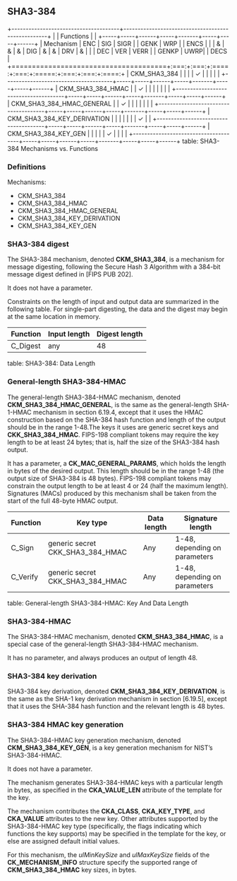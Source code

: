 ## SHA3-384

+--------------------------------------+---------------------------------------------------+
|                                      | Functions                                         |
|                                      +-----+-----+------+-----+-------+-----+-----+------+
| Mechanism                            | ENC | SIG | SIGR |     | GENK  | WRP |     | ENCS |
|                                      |  &  |  &  |  &   | DIG |   &   |  &  | DRV |  &   |
|                                      | DEC | VER | VERR |     | GENKP | UWRP|     | DECS |
+======================================+:===:+:===:+:====:+:===:+:=====:+:===:+:===:+:====:+
| CKM_SHA3_384                         |     |     |      |  ✓  |       |     |     |      |
+--------------------------------------+-----+-----+------+-----+-------+-----+-----+------+
| CKM_SHA3_384_HMAC                    |     |  ✓  |      |     |       |     |     |      |
+--------------------------------------+-----+-----+------+-----+-------+-----+-----+------+
| CKM_SHA3_384_HMAC_GENERAL            |     |  ✓  |      |     |       |     |     |      |
+--------------------------------------+-----+-----+------+-----+-------+-----+-----+------+
| CKM_SHA3_384_KEY_DERIVATION          |     |     |      |     |       |     |  ✓  |      |
+--------------------------------------+-----+-----+------+-----+-------+-----+-----+------+
| CKM_SHA3_384_KEY_GEN                 |     |     |      |     |   ✓   |     |     |      |
+--------------------------------------+-----+-----+------+-----+-------+-----+-----+------+
table: SHA3-384 Mechanisms vs. Functions

### Definitions

Mechanisms:

- CKM_SHA3_384
- CKM_SHA3_384_HMAC
- CKM_SHA3_384_HMAC_GENERAL
- CKM_SHA3_384_KEY_DERIVATION
- CKM_SHA3_384_KEY_GEN

### SHA3-384 digest

The SHA3-384 mechanism, denoted **CKM_SHA3_384**, is a mechanism for message
digesting, following the Secure Hash 3 Algorithm with a 384-bit message digest
defined in [FIPS PUB 202].

It does not have a parameter.

Constraints on the length of input and output data are summarized in the
following table. For single-part digesting, the data and the digest may begin at
the same location in memory.

| Function | Input length | Digest length |
|----------|--------------|---------------|
| C_Digest | any          | 48            |
table: SHA3-384: Data Length

### General-length SHA3-384-HMAC

The general-length SHA3-384-HMAC mechanism, denoted
**CKM_SHA3_384_HMAC_GENERAL**, is the same as the general-length SHA-1-HMAC
mechanism in section 6.19.4, except that it uses the HMAC construction based on
the SHA-384 hash function and length of the output should be in the range
1-48.The keys it uses are generic secret keys and **CKK_SHA3_384_HMAC**.
FIPS-198 compliant tokens may require the key length to be at least 24 bytes;
that is, half the size of the SHA3-384 hash output.

It has a parameter, a **CK_MAC_GENERAL_PARAMS**, which holds the length in bytes
of the desired output. This length should be in the range 1-48 (the output size
of SHA3-384 is 48 bytes). FIPS-198 compliant tokens may constrain the output
length to be at least 4 or 24 (half the maximum length). Signatures (MACs)
produced by this mechanism shall be taken from the start of the full 48-byte
HMAC output.

| Function | Key type       | Data length | Signature length              |
|----------|----------------|-------------|-------------------------------|
| C_Sign   | generic secret CKK_SHA3_384_HMAC | Any | 1-48, depending on parameters |
| C_Verify | generic secret CKK_SHA3_384_HMAC | Any | 1-48, depending on parameters |
table: General-length SHA3-384-HMAC: Key And Data Length

### SHA3-384-HMAC

The SHA3-384-HMAC mechanism, denoted **CKM_SHA3_384_HMAC**, is a special case of
the general-length SHA3-384-HMAC mechanism.

It has no parameter, and always produces an output of length 48.

### SHA3-384 key derivation

SHA3-384 key derivation, denoted **CKM_SHA3_384_KEY_DERIVATION**, is the same as
the SHA-1 key derivation mechanism in section [6.19.5], except that it uses the
SHA-384 hash function and the relevant length is 48 bytes. 

### SHA3-384 HMAC key generation

The SHA3-384-HMAC key generation mechanism, denoted **CKM_SHA3_384_KEY_GEN**, is
a key generation mechanism for NIST’s SHA3-384-HMAC.

It does not have a parameter.

The mechanism generates SHA3-384-HMAC keys with a particular length in bytes, as
specified in the **CKA_VALUE_LEN** attribute of the template for the key.

The mechanism contributes the **CKA_CLASS**, **CKA_KEY_TYPE**, and **CKA_VALUE**
attributes to the new key. Other attributes supported by the SHA3-384-HMAC key
type (specifically, the flags indicating which functions the key supports) may
be specified in the template for the key, or else are assigned default initial
values.

For this mechanism, the _ulMinKeySize_ and _ulMaxKeySize_ fields of the
**CK_MECHANISM_INFO** structure specify the supported range of
**CKM_SHA3_384_HMAC** key sizes, in bytes.
